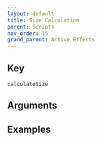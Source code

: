 ```yaml
---
layout: default
title: Size Calculation
parent: Scripts
nav_order: 15
grand_parent: Active Effects
---
```

## Key

`calculateSize`

## Arguments 

## Examples


